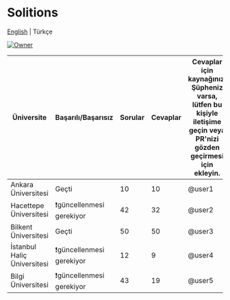 
# Solitions

[English](https://github.com/omerahat/Solitions/blob/master/README.md) | Türkçe


<a id="top-page"></a>
[![Owner](https://img.shields.io/badge/owner-omerahat-blue)](https://github.com/omerahat)


| Üniversite                  	| Başarılı/Başarısız       	| Sorular 	| Cevaplar 	| Cevaplar için kaynağınız. Şüpheniz varsa, lütfen bu kişiyle iletişime geçin veya PR'nizi gözden geçirmesi için ekleyin. 	|
|-----------------------------	|--------------------------	|---------	|----------	|-------------------------------------------------------------------------------------------------------------------------	|
| Ankara Üniversitesi         	| Geçti                    	| 10      	| 10       	| @user1                                                                                                                  	|
| Hacettepe Üniversitesi      	| ❗güncellenmesi gerekiyor 	| 42      	| 32       	| @user2                                                                                                                  	|
| Bilkent Üniversitesi        	| Geçti                    	| 50      	| 50       	| @user3                                                                                                                  	|
| İstanbul Haliç Üniversitesi 	| ❗güncellenmesi gerekiyor 	| 12      	| 9        	| @user4                                                                                                                  	|
| Bilgi Üniversitesi          	| ❗güncellenmesi gerekiyor 	| 43      	| 19       	| @user5                                                                                                                  	|
